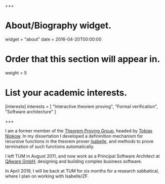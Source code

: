 +++
# About/Biography widget.
widget = "about"
date = 2016-04-20T00:00:00

# Order that this section will appear in.
weight = 5

# List your academic interests.
[interests]
  interests = [
    "Interactive theorem proving",
    "Formal verification",
    "Software architecture"
  ]

+++

I am a former member of the [Theorem Proving Group](https://www21.in.tum.de), headed by [Tobias Nipkow](https://www21.in.tum.de/~nipkow).
In my dissertation I developed a defininition mechanism for recursive functions in the theorem prover [Isabelle](https://isabelle.in.tum.de/),
and methods to prove termination of such functions automatically.

I left TUM in August 2011, and now work as a Principal Software Architect at [QAware GmbH](https://www.qaware.de/), designing
and building complex business software.

In April 2019, I will be back at TUM for six months for a research sabbatical, where I plan on working with Isabelle/ZF.

